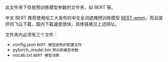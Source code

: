 此文件夹下存放预训练模型参数的文件夹，如 BERT 等。

中文 BERT 推荐使用哈工大发布的中文全词遮掩预训练模型 [BERT-wmm](https://github.com/ymcui/Chinese-BERT-wwm)，而且提供讯飞云下载，国内下载速度很快，具体链接见上述网址。


文件夹内必须有三个文件：

- config.json `BERT 模型结构的配置文件`
- pytorch_model.bin `预训练模型参数`
- vocab.txt `BERT 模型词表`

